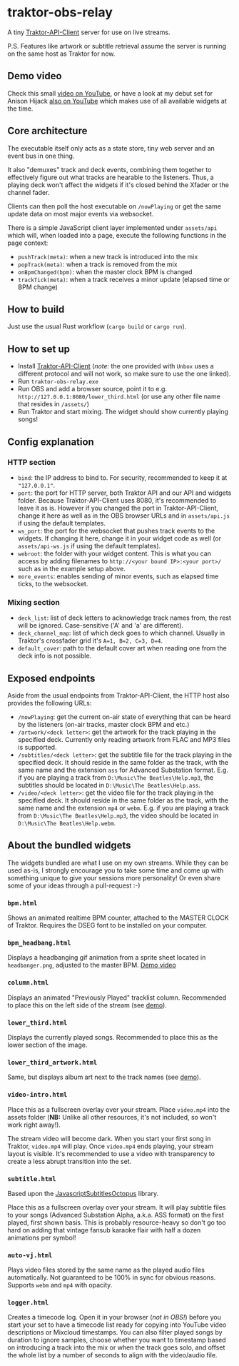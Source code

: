 # traktor-obs-relay

A tiny [Traktor-API-Client](https://github.com/ErikMinekus/traktor-api-client) server for use on live streams.

P.S. Features like artwork or subtitle retrieval assume the server is running on the same host as Traktor for now.

## Demo video

Check this small [video on YouTube](https://www.youtube.com/watch?v=KKy2x2GCP5A), or have a look at my debut set for Anison Hijack [also on YouTube](https://youtu.be/hcdWe641rPE) which makes use of all available widgets at the time.

## Core architecture

The executable itself only acts as a state store, tiny web server and an event bus in one thing.

It also "demuxes" track and deck events, combining them together to effectively figure out what tracks are hearable to the listeners. Thus, a playing deck won't affect the widgets if it's closed behind the Xfader or the channel fader. 

Clients can then poll the host executable on `/nowPlaying` or get the same update data on most major events via websocket. 

There is a simple JavaScript client layer implemented under `assets/api` which will, when loaded into a page, execute the following functions in the page context:

* `pushTrack(meta)`: when a new track is introduced into the mix
* `popTrack(meta)`: when a track is removed from the mix
* `onBpmChanged(bpm)`: when the master clock BPM is changed
* `trackTick(meta)`: when a track receives a minor update (elapsed time or BPM change)

## How to build

Just use the usual Rust workflow (`cargo build` or `cargo run`).

## How to set up

* Install [Traktor-API-Client](https://github.com/ErikMinekus/traktor-api-client) (*note:* the one provided with `Unbox` uses a different protocol and will not work, so make sure to use the one linked).
* Run `traktor-obs-relay.exe`
* Run OBS and add a browser source, point it to e.g. `http://127.0.0.1:8080/lower_third.html` (or use any other file name that resides in `/assets/`)
* Run Traktor and start mixing. The widget should show currently playing songs!

## Config explanation

### HTTP section

* `bind`: the IP address to bind to. For security, recommended to keep it at `"127.0.0.1"`.
* `port`: the port for HTTP server, both Traktor API and our API and widgets folder. Because Traktor-API-Client uses 8080, it's recommended to leave it as is. However if you changed the port in Traktor-API-Client, change it here as well as in the OBS browser URLs and in `assets/api.js` if using the default templates.
* `ws_port`: the port for the websocket that pushes track events to the widgets. If changing it here, change it in your widget code as well (or `assets/api-ws.js` if using the default templates).
* `webroot`: the folder with your widget content. This is what you can access by adding filenames to `http://<your bound IP>:<your port>/` such as in the example setup above.
* `more_events`: enables sending of minor events, such as elapsed time ticks, to the websocket.

### Mixing section

* `deck_list`: list of deck letters to acknowledge track names from, the rest will be ignored. Case-sensitive ('A' and 'a' are different).
* `deck_channel_map`: list of which deck goes to which channel. Usually in Traktor's crossfader grid it's `A=1, B=2, C=3, D=4`.
* `default_cover`: path to the default cover art when reading one from the deck info is not possible.

## Exposed endpoints

Aside from the usual endpoints from Traktor-API-Client, the HTTP host also provides the following URLs:

* `/nowPlaying`: get the current on-air state of everything that can be heard by the listeners (on-air tracks, master clock BPM and etc.)
* `/artwork/<deck letter>`: get the artwork for the track playing in the specified deck. Currently only reading artwork from FLAC and MP3 files is supported.
* `/subtitles/<deck letter>`: get the subtitle file for the track playing in the specified deck. It should reside in the same folder as the track, with the same name and the extension `ass` for Advanced Substation format. E.g. if you are playing a track from `D:\Music\The Beatles\Help.mp3`, the subtitles should be located in `D:\Music\The Beatles\Help.ass`.
* `/video/<deck letter>`: get the video file for the track playing in the specified deck. It should reside in the same folder as the track, with the same name and the extension `mp4` or `webm`. E.g. if you are playing a track from `D:\Music\The Beatles\Help.mp3`, the video should be located in `D:\Music\The Beatles\Help.webm`.

## About the bundled widgets

The widgets bundled are what I use on my own streams. While they can be used as-is, I strongly encourage you to take some time and come up with something unique to give your sessions more personality! Or even share some of your ideas through a pull-request :-)

### `bpm.html`

Shows an animated realtime BPM counter, attached to the MASTER CLOCK of Traktor. Requires the DSEG font to be installed on your computer.

### `bpm_headbang.html`

Displays a headbanging gif animation from a sprite sheet located in `headbanger.png`, adjusted to the master BPM. [Demo video](https://www.youtube.com/watch?v=-6AYDjDig24)

### `column.html`

Displays an animated "Previously Played" tracklist column. Recommended to place this on the left side of the stream (see [demo](https://www.youtube.com/watch?v=KKy2x2GCP5)).

### `lower_third.html`

Displays the currently played songs. Recommended to place this as the lower section of the image.

### `lower_third_artwork.html`

Same, but displays album art next to the track names  (see [demo](https://www.youtube.com/watch?v=KKy2x2GCP5)).

### `video-intro.html`

Place this as a fullscreen overlay over your stream. Place `video.mp4` into the assets folder (**NB:** Unlike all other resources, it's not included, so won't work right away!).

The stream video will become dark. When you start your first song in Traktor, `video.mp4` will play. Once `video.mp4` ends playing, your stream layout is visible. It's recommended to use a video with transparency to create a less abrupt transition into the set.

### `subtitle.html`

Based upon the [JavascriptSubtitlesOctopus](https://github.com/libass/JavascriptSubtitlesOctopus) library.

Place this as a fullscreen overlay over your stream. It will play subtitle files to your songs (Advanced Substation Alpha, a.k.a. ASS format) on the first played, first shown basis. This is probably resource-heavy so don't go too hard on adding that vintage fansub karaoke flair with half a dozen animations per symbol!

### `auto-vj.html`

Plays video files stored by the same name as the played audio files automatically. Not guaranteed to be 100% in sync for obvious reasons. Supports `webm` and `mp4` with opacity.

### `logger.html`

Creates a timecode log. Open it in your browser (*not in OBS!*) before you start your set to have a timecode list ready for copying into YouTube video descriptions or Mixcloud timestamps. You can also filter played songs by duration to ignore samples, choose whether you want to timestamp based on introducing a track into the mix or when the track goes solo, and offset the whole list by a number of seconds to align with the video/audio file.
